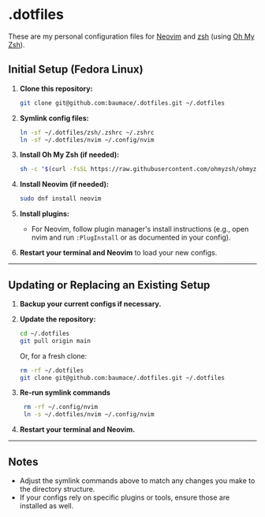 # .dotfiles

These are my personal configuration files for [Neovim](https://neovim.io/) and [zsh](https://www.zsh.org/) (using [Oh My Zsh](https://ohmyz.sh/)).

## Initial Setup (Fedora Linux)

1. **Clone this repository:**

    ```bash
    git clone git@github.com:baumace/.dotfiles.git ~/.dotfiles
    ```

2. **Symlink config files:**

    ```bash
    ln -sf ~/.dotfiles/zsh/.zshrc ~/.zshrc
    ln -sf ~/.dotfiles/nvim ~/.config/nvim
    ```

3. **Install Oh My Zsh (if needed):**

    ```bash
    sh -c "$(curl -fsSL https://raw.githubusercontent.com/ohmyzsh/ohmyzsh/master/tools/install.sh)"
    ```

4. **Install Neovim (if needed):**

    ```bash
    sudo dnf install neovim
    ```

5. **Install plugins:**
    - For Neovim, follow plugin manager's install instructions (e.g., open nvim and run `:PlugInstall` or as documented in your config).

6. **Restart your terminal and Neovim** to load your new configs.

---

## Updating or Replacing an Existing Setup

1. **Backup your current configs if necessary.**
2. **Update the repository:**

    ```bash
    cd ~/.dotfiles
    git pull origin main
    ```

    Or, for a fresh clone:

    ```bash
    rm -rf ~/.dotfiles
    git clone git@github.com:baumace/.dotfiles.git ~/.dotfiles
    ```

3. **Re-run symlink commands**

   ```bash
    rm -rf ~/.config/nvim
    ln -s ~/.dotfiles/nvim ~/.config/nvim
    ```
   
5. **Restart your terminal and Neovim.**

---

## Notes

- Adjust the symlink commands above to match any changes you make to the directory structure.
- If your configs rely on specific plugins or tools, ensure those are installed as well.
